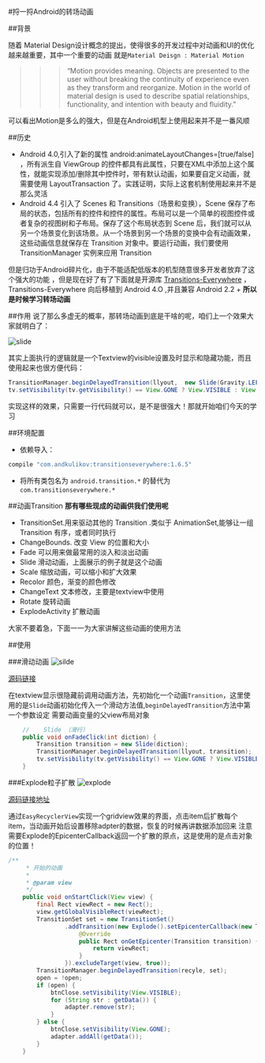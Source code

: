  #捋一捋Android的转场动画

 ##背景

 随着 Material Design设计概念的提出，使得很多的开发过程中对动画和UI的优化越来越重要，其中一个重要的动画
 就是`Material Deisgn : Material Motion`
 >>>“Motion provides meaning. Objects are presented to the user without breaking the continuity of experience even as they transform and reorganize. Motion in the world of material design is used to describe spatial relationships, functionality, and intention with beauty and fluidity.”

可以看出Motion是多么的强大，但是在Android机型上使用起来并不是一番风顺

##历史
* Android 4.0,引入了新的属性 android:animateLayoutChanges=[true/false] ，所有派生自 ViewGroup 的控件都具有此属性，只要在XML中添加上这个属性，就能实现添加/删除其中控件时，带有默认动画，如果要自定义动画，就需要使用 LayoutTransaction 了。实践证明，实际上这套机制使用起来并不是那么灵活
* Android 4.4 引入了 Scenes 和 Transitions（场景和变换），Scene 保存了布局的状态，包括所有的控件和控件的属性。布局可以是一个简单的视图控件或者复杂的视图树和子布局。保存了这个布局状态到 Scene 后，我们就可以从另一个场景变化到该场景。从一个场景到另一个场景的变换中会有动画效果，这些动画信息就保存在 Transition 对象中。要运行动画，我们要使用 TransitionManager 实例来应用 Transition

但是归功于Android碎片化，由于不能适配低版本的机型随意很多开发者放弃了这个强大的功能
，但是现在好了有了下面就是开源库 [Transitions-Everywhere](https://github.com/andkulikov/Transitions-Everywhere)
，Transitions-Everywhere 向后移植到 Android 4.O ,并且兼容 Android 2.2 +
**所以是时候学习转场动画**

##作用
说了那么多虚无的概率，那转场动画到底是干啥的呢，咱们上一个效果大家就明白了：

![slide](https://github.com/wzgiceman/TransitionsDemo/blob/master/gif/slide.gif)

其实上面执行的逻辑就是一个Textview的visible设置及时显示和隐藏功能，而且使用起来也很方便代码：

```java
TransitionManager.beginDelayedTransition(llyout,  new Slide(Gravity.LEFT));
tv.setVisibility(tv.getVisibility() == View.GONE ? View.VISIBLE : View.GONE);
```
实现这样的效果，只需要一行代码就可以，是不是很强大！那就开始咱们今天的学习

##环境配置
* 依赖导入：
```java
compile "com.andkulikov:transitionseverywhere:1.6.5"
```
* 将所有类包名为 `android.transition.*` 的替代为 `com.transitionseverywhere.*`

##动画Transition
**那有哪些现成的动画供我们使用呢**

* TransitionSet.用来驱动其他的 Transition .类似于 AnimationSet,能够让一组 Transition 有序，或者同时执行
* ChangeBounds. 改变 View 的位置和大小
* Fade 可以用来做最常用的淡入和淡出动画
* Slide 滑动动画，上面展示的例子就是这个动画
* Scale 缩放动画，可以缩小和扩大效果
* Recolor 颜色，渐变的颜色修改
* ChangeText 文本修改，主要是textview中使用
* Rotate 旋转动画
* ExplodeActivity 扩散动画

大家不要着急，下面一一为大家讲解这些动画的使用方法

##使用

###滑动动画
![silde](https://github.com/wzgiceman/TransitionsDemo/blob/master/gif/slide.gif)

[源码链接](https://github.com/wzgiceman/TransitionsDemo/blob/master/app/src/main/java/com/view/transitionsdemo/SlideActivity.java)

在textview显示很隐藏前调用动画方法，先初始化一个动画`Transition`，这里使用的是`Slide`动画初始化传入一个滑动方法值,`beginDelayedTransition`方法中第一个参数设定
需要动画变量的父view布局对象
```java
    //    Slide （滑行）
    public void onFadeClick(int diction) {
        Transition transition = new Slide(diction);
        TransitionManager.beginDelayedTransition(llyout, transition);
        tv.setVisibility(tv.getVisibility() == View.GONE ? View.VISIBLE : View.GONE);
    }

```

###Explode粒子扩散
![explode](https://github.com/wzgiceman/TransitionsDemo/blob/master/gif/slide.gif)

[源码链接地址](https://github.com/wzgiceman/TransitionsDemo/blob/master/app/src/main/java/com/view/transitionsdemo/ExplodeActivity.java)

通过`EasyRecyclerView`实现一个gridview效果的界面，点击item后扩散每个item，当动画开始后设置移除adpter的数据，恢复的时候再讲数据添加回来
注意需要Explode的EpicenterCallback返回一个扩散的原点，这是使用的是点击对象的位置！

```java
/**
     * 开始的动画
     *
     * @param view
     */
    public void onStartClick(View view) {
        final Rect viewRect = new Rect();
        view.getGlobalVisibleRect(viewRect);
        TransitionSet set = new TransitionSet()
                .addTransition(new Explode().setEpicenterCallback(new Transition.EpicenterCallback() {
                    @Override
                    public Rect onGetEpicenter(Transition transition) {
                        return viewRect;
                    }
                }).excludeTarget(view, true));
        TransitionManager.beginDelayedTransition(recyle, set);
        open = !open;
        if (open) {
            btnClose.setVisibility(View.VISIBLE);
            for (String str : getData()) {
                adapter.remove(str);
            }
        } else {
            btnClose.setVisibility(View.GONE);
            adapter.addAll(getData());
        }
    }
```

###





































